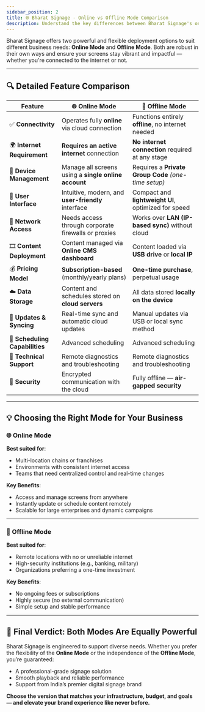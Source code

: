 ```yaml
---
sidebar_position: 2
title: 🌐 Bharat Signage - Online vs Offline Mode Comparison
description: Understand the key differences between Bharat Signage's online and offline versions, including features,
---
```


Bharat Signage offers two powerful and flexible deployment options to suit different business needs: **Online Mode** and **Offline Mode**. Both are robust in their own ways and ensure your screens stay vibrant and impactful — whether you're connected to the internet or not.

---

## 🔍 Detailed Feature Comparison

| Feature                        | 🌐 **Online Mode**                                   | 💾 **Offline Mode**                                  |
| ------------------------------ | ---------------------------------------------------- | ---------------------------------------------------- |
| ✅ **Connectivity**            | Operates fully **online** via cloud connection       | Functions entirely **offline**, no internet needed   |
| 🌍 **Internet Requirement**    | **Requires an active internet** connection           | **No internet connection** required at any stage     |
| 👥 **Device Management**       | Manage all screens using a **single online account** | Requires a **Private Group Code** _(one-time setup)_ |
| 🎨 **User Interface**          | Intuitive, modern, and **user-friendly** interface   | Compact and **lightweight UI**, optimized for speed  |
| 🏢 **Network Access**          | Needs access through corporate firewalls or proxies  | Works over **LAN (IP-based sync)** without cloud     |
| 🎞️ **Content Deployment**      | Content managed via **Online CMS dashboard**         | Content loaded via **USB drive** or **local IP**     |
| 💰 **Pricing Model**           | **Subscription-based** (monthly/yearly plans)        | **One-time purchase**, perpetual usage               |
| ☁️ **Data Storage**            | Content and schedules stored on **cloud servers**    | All data stored **locally on the device**            |
| 🔄 **Updates & Syncing**       | Real-time sync and automatic cloud updates           | Manual updates via USB or local sync method          |
| 📅 **Scheduling Capabilities** | Advanced scheduling                                  | Advanced scheduling                                  |
| 🔧 **Technical Support**       | Remote diagnostics and troubleshooting               | Remote diagnostics and troubleshooting               |
| 🔐 **Security**                | Encrypted communication with the cloud               | Fully offline — **air-gapped security**              |

---

## 💡 Choosing the Right Mode for Your Business

### 🌐 Online Mode

**Best suited for**:

- Multi-location chains or franchises
- Environments with consistent internet access
- Teams that need centralized control and real-time changes

**Key Benefits**:

- Access and manage screens from anywhere
- Instantly update or schedule content remotely
- Scalable for large enterprises and dynamic campaigns

---

### 💾 Offline Mode

**Best suited for**:

- Remote locations with no or unreliable internet
- High-security institutions (e.g., banking, military)
- Organizations preferring a one-time investment

**Key Benefits**:

- No ongoing fees or subscriptions
- Highly secure (no external communication)
- Simple setup and stable performance

---

## 🏁 Final Verdict: **Both Modes Are Equally Powerful**

Bharat Signage is engineered to support diverse needs. Whether you prefer the flexibility of the **Online Mode** or the independence of the **Offline Mode**, you’re guaranteed:

- A professional-grade signage solution
- Smooth playback and reliable performance
- Support from India’s premier digital signage brand

**Choose the version that matches your infrastructure, budget, and goals — and elevate your brand experience like never before.**
